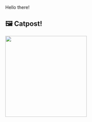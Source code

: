 Hello there!



## 🖼️ Catpost!

<sub>
    <img src="https://cdn2.thecatapi.com/images/v0Id9PonY.png" height="256">
</sub>

